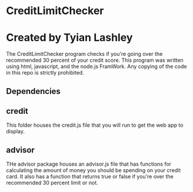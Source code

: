 # CreditLimitChecker
# Created by Tyian Lashley

The CreditLimitChecker program checks if you're going over the recommended 30 percent of your credit score. This program was written using html, javascript, and the node.js FramWork.
Any copying of the code in this repo is strictly prohibited.

## Dependencies

## credit
This folder houses the credit.js file that you will run to get the web app to display.

## advisor 
THe advisor package houses an advisor.js file that has functions for calculating the amount of money you should be spending on your credit card. It also has a function that returns true or false if you're over the recommended 30 percent limit or not.
